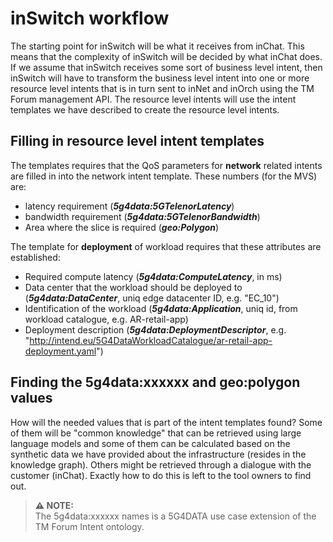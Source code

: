 # inSwitch workflow
The starting point for inSwitch will be what it receives from inChat. This means that the complexity of inSwitch will be decided by what inChat does. If we assume that inSwitch receives some sort of business level intent, then inSwitch will have to transform the business level intent into one or more resource level intents that is in turn sent to inNet and inOrch using the TM Forum management API. The resource level intents will use the intent templates we have described to create the resource level intents.

## Filling in resource level intent templates
The templates requires that the QoS parameters for **network** related intents are filled in into the network intent template. These numbers (for the MVS) are:
 - latency requirement (***5g4data:5GTelenorLatency***)
 - bandwidth requirement (***5g4data:5GTelenorBandwidth***)
 - Area where the slice is required (***geo:Polygon***)

The template for **deployment** of workload requires that these attributes are established:
 - Required compute latency (***5g4data:ComputeLatency***, in ms)
 - Data center that the workload should be deployed to (***5g4data:DataCenter***, uniq edge datacenter ID, e.g. "EC_10")
 - Identification of the workload (***5g4data:Application***, uniq id, from workload catalogue, e.g. AR-retail-app)
 - Deployment description (***5g4data:DeploymentDescriptor***, e.g. "http://intend.eu/5G4DataWorkloadCatalogue/ar-retail-app-deployment.yaml")

 ## Finding the 5g4data:xxxxxx and geo:polygon values
 How will the needed values that is part of the intent templates found? Some of them will be "common knowledge" that can be retrieved using large language models and some of them can be calculated based on the synthetic data we have provided about the infrastructure (resides in the knowledge graph). Others might be retrieved through a dialogue with the customer (inChat). Exactly how to do this is left to the tool owners to find out.

> **⚠️ NOTE:**  
> The 5g4data:xxxxxx names is a 5G4DATA use case extension of the TM Forum Intent ontology.
